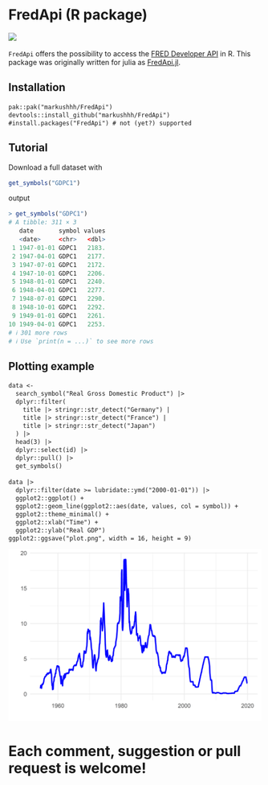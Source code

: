 # FredApi (R package)

![](./logo.png)

`FredApi` offers the possibility to access the [FRED Developer API](https://research.stlouisfed.org/docs/api/) in R.
This package was originally written for julia as [FredApi.jl](https://github.com/markushhh/FredApi.jl).

## Installation

```@R
pak::pak("markushhh/FredApi")
devtools::install_github("markushhh/FredApi")
#install.packages("FredApi") # not (yet?) supported
```

## Tutorial

Download a full dataset with

```R
get_symbols("GDPC1")
```

output

```R
> get_symbols("GDPC1")
# A tibble: 311 × 3
   date       symbol values
   <date>     <chr>   <dbl>
 1 1947-01-01 GDPC1   2183.
 2 1947-04-01 GDPC1   2177.
 3 1947-07-01 GDPC1   2172.
 4 1947-10-01 GDPC1   2206.
 5 1948-01-01 GDPC1   2240.
 6 1948-04-01 GDPC1   2277.
 7 1948-07-01 GDPC1   2290.
 8 1948-10-01 GDPC1   2292.
 9 1949-01-01 GDPC1   2261.
10 1949-04-01 GDPC1   2253.
# ℹ 301 more rows
# ℹ Use `print(n = ...)` to see more rows
```

## Plotting example

```@R
data <- 
  search_symbol("Real Gross Domestic Product") |>
  dplyr::filter(
    title |> stringr::str_detect("Germany") |
    title |> stringr::str_detect("France") |
    title |> stringr::str_detect("Japan")
  ) |>
  head(3) |>
  dplyr::select(id) |>
  dplyr::pull() |>
  get_symbols() 
  
data |> 
  dplyr::filter(date >= lubridate::ymd("2000-01-01")) |>
  ggplot2::ggplot() +
  ggplot2::geom_line(ggplot2::aes(date, values, col = symbol)) +
  ggplot2::theme_minimal() + 
  ggplot2::xlab("Time") +
  ggplot2::ylab("Real GDP")
ggplot2::ggsave("plot.png", width = 16, height = 9)
```

!["plot"](./plot.png)

# Each comment, suggestion or pull request is welcome!